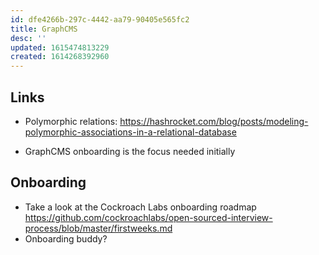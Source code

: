 ```yaml
---
id: dfe4266b-297c-4442-aa79-90405e565fc2
title: GraphCMS
desc: ''
updated: 1615474813229
created: 1614268392960
---
```


## Links

- Polymorphic relations:
  https://hashrocket.com/blog/posts/modeling-polymorphic-associations-in-a-relational-database

- GraphCMS onboarding is the focus needed initially

## Onboarding

- Take a look at the Cockroach Labs onboarding roadmap
  https://github.com/cockroachlabs/open-sourced-interview-process/blob/master/firstweeks.md
- Onboarding buddy?
